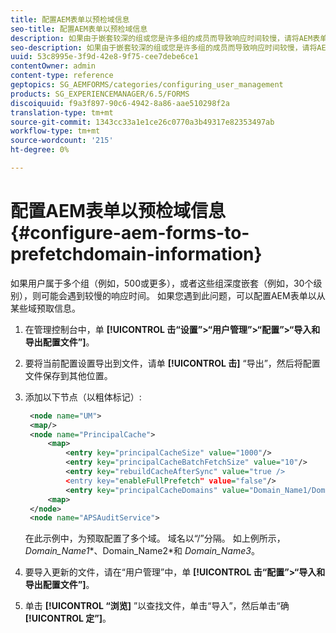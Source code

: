 ```yaml
---
title: 配置AEM表单以预检域信息
seo-title: 配置AEM表单以预检域信息
description: 如果由于嵌套较深的组或您是许多组的成员而导致响应时间较慢，请将AEM表单配置为预回迁域信息。
seo-description: 如果由于嵌套较深的组或您是许多组的成员而导致响应时间较慢，请将AEM表单配置为预回迁域信息。
uuid: 53c8995e-3f9d-42e8-9f75-cee7debe6ce1
contentOwner: admin
content-type: reference
geptopics: SG_AEMFORMS/categories/configuring_user_management
products: SG_EXPERIENCEMANAGER/6.5/FORMS
discoiquuid: f9a3f897-90c6-4942-8a86-aae510298f2a
translation-type: tm+mt
source-git-commit: 1343cc33a1e1ce26c0770a3b49317e82353497ab
workflow-type: tm+mt
source-wordcount: '215'
ht-degree: 0%

---
```



# 配置AEM表单以预检域信息 {#configure-aem-forms-to-prefetchdomain-information}

如果用户属于多个组（例如，500或更多），或者这些组深度嵌套（例如，30个级别），则可能会遇到较慢的响应时间。 如果您遇到此问题，可以配置AEM表单以从某些域预取信息。

1. 在管理控制台中，单 **[!UICONTROL 击“设置”>“用户管理”>“配置”>“导入和导出配置文件”]**。
1. 要将当前配置设置导出到文件，请单 **[!UICONTROL 击]** “导出”，然后将配置文件保存到其他位置。
1. 添加以下节点（以粗体标记）:

   ```xml
    <node name="UM">
    <map/>
    <node name="PrincipalCache">
        <map>
            <entry key="principalCacheSize" value="1000"/>
            <entry key="principalCacheBatchFetchSize" value="10"/>
            <entry key="rebuildCacheAfterSync" value="true />
            <entry key="enableFullPrefetch" value="false"/>
            <entry key="principalCacheDomains" value="Domain_Name1/Domain_Name2/Domain_Name3"/>
        <map>
    </node>
    <node name="APSAuditService">
   ```

   在此示例中，为预取配置了多个域。 域名以“/”分隔。 如上例所示， *Domain_Name1**、Domain_Name2*&#x200B;和 *Domain_Name3*。

1. 要导入更新的文件，请在“用户管理”中，单 **[!UICONTROL 击“配置”>“导入和导出配置文件”]**。
1. 单击 **[!UICONTROL “浏览]** ”以查找文件，单击“导入”，然后单击“确 **[!UICONTROL 定”]**。

